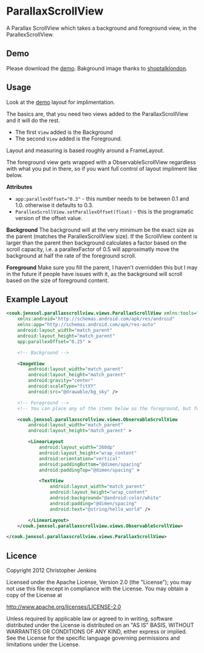ParallaxScrollView
==================

A Parallax ScrollView which takes a background and foreground view, in the ParallexScrollView.

Demo
----
Please download the [demo](https://github.com/chrisjenx/ParallaxScrollView/downloads).
Bakground image thanks to [shoptalklondon](http://shoptalklondon.com/sky-series-natural-gradients/).


Usage
-----
Look at the [demo](https://github.com/chrisjenx/ParallaxScrollView/downloads) layout for implimentation.

The basics are, that you need two views added to the ParallaxScrollView and it will do the rest.


* The first `View` added is the Background
* The second `View` added is the Foreground. 

Layout and measuring is based roughly around a FrameLayout.

The foreground view gets wrapped with a ObservableScrollView regardless with what you put in there, so if you want full control of layout impliment like below.

**Attributes**
* `app:parallexOffset="0.3"` - this number needs to be between 0.1 and 1.0. otherwise it defaults to 0.3.
* `ParallexScrollView.setParallexOffset(float)` - this is the programatic version of the offset value.

**Background**
The background will at the very minimum be the exact size as the parent (matches the ParallexScrollView size).
If the ScrollView content is larger than the parent then background calculates a factor based on the scroll capacity, i.e. a parallexFactor of 0.5 will approximatly move the background at half the rate of the foreground scroll.

**Foreground**
Make sure you fill the parent, I haven't overridden this but I may in the future if people have issues with it, as the background will scroll based on the size of foreground content.

Example Layout
--------------
```xml
<couk.jenxsol.parallaxscrollview.views.ParallaxScrollView xmlns:tools="http://schemas.android.com/tools"
    xmlns:android="http://schemas.android.com/apk/res/android"
    xmlns:app="http://schemas.android.com/apk/res-auto"
    android:layout_width="match_parent"
    android:layout_height="match_parent"
    app:parallexOffset="0.25" >

    <!-- Background -->

    <ImageView
        android:layout_width="match_parent"
        android:layout_height="match_parent"
        android:gravity="center"
        android:scaleType="fitXY"
        android:src="@drawable/bg_sky" />

    <!-- Foreground -->
    <!-- You can place any of the items below as the foreground, but for most control, add the scroll view yourself. -->

    <couk.jenxsol.parallaxscrollview.views.ObservableScrollView
        android:layout_width="match_parent"
        android:layout_height="match_parent" >

        <LinearLayout
            android:layout_width="260dp"
            android:layout_height="wrap_content"
            android:orientation="vertical"
            android:paddingBottom="@dimen/spacing"
            android:paddingTop="@dimen/spacing" >

            <TextView
                android:layout_width="match_parent"
                android:layout_height="wrap_content"
                android:background="@android:color/white"
                android:padding="@dimen/spacing"
                android:text="@string/hello_world" />

        </LinearLayout>
    </couk.jenxsol.parallaxscrollview.views.ObservableScrollView>

</couk.jenxsol.parallaxscrollview.views.ParallaxScrollView>
```

Licence
-------
Copyright 2012 Christopher Jenkins

Licensed under the Apache License, Version 2.0 (the "License");
you may not use this file except in compliance with the License.
You may obtain a copy of the License at

   http://www.apache.org/licenses/LICENSE-2.0

Unless required by applicable law or agreed to in writing, software
distributed under the License is distributed on an "AS IS" BASIS,
WITHOUT WARRANTIES OR CONDITIONS OF ANY KIND, either express or implied.
See the License for the specific language governing permissions and
limitations under the License.
